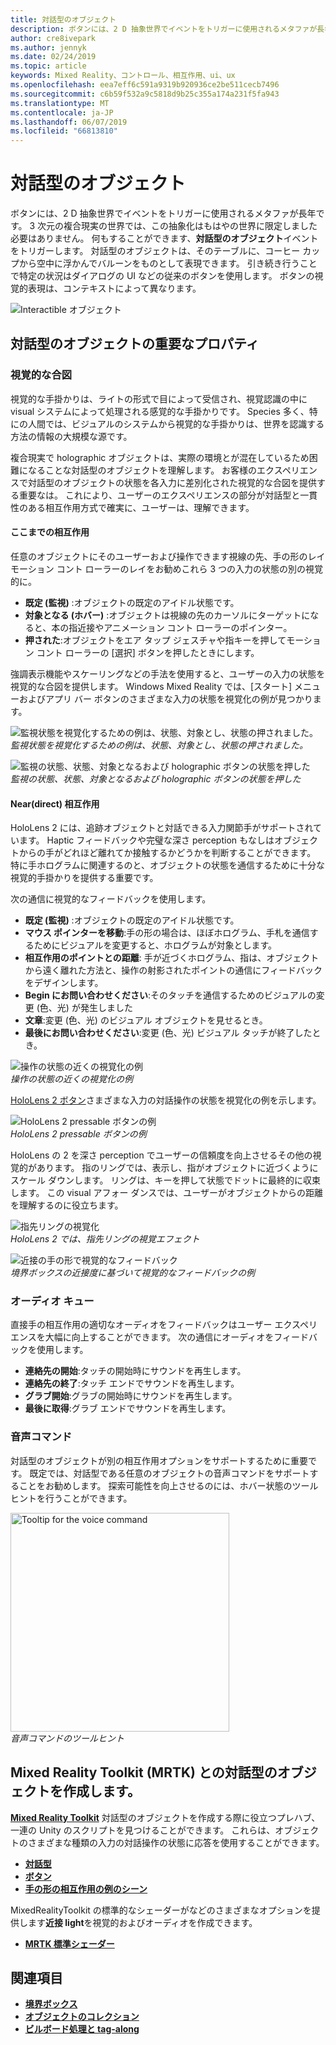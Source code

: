 ```yaml
---
title: 対話型のオブジェクト
description: ボタンには、2 D 抽象世界でイベントをトリガーに使用されるメタファが長年です。 3 次元の複合現実の世界では、この抽象化はもはやの世界に限定しました必要はありません。
author: cre8ivepark
ms.author: jennyk
ms.date: 02/24/2019
ms.topic: article
keywords: Mixed Reality、コントロール、相互作用、ui、ux
ms.openlocfilehash: eea7eff6c591a9319b920936ce2be511cecb7496
ms.sourcegitcommit: c6b59f532a9c5818d9b25c355a174a231f5fa943
ms.translationtype: MT
ms.contentlocale: ja-JP
ms.lasthandoff: 06/07/2019
ms.locfileid: "66813810"
---
```

# <a name="interactable-object"></a>対話型のオブジェクト

ボタンには、2 D 抽象世界でイベントをトリガーに使用されるメタファが長年です。 3 次元の複合現実の世界では、この抽象化はもはやの世界に限定しました必要はありません。 何もすることができます、**対話型のオブジェクト**イベントをトリガーします。 対話型のオブジェクトは、そのテーブルに、コーヒー カップから空中に浮かんでバルーンをものとして表現できます。 引き続き行うことで特定の状況はダイアログの UI などの従来のボタンを使用します。 ボタンの視覚的表現は、コンテキストによって異なります。

![Interactible オブジェクト](images/640px-interactibleobject-hero-640px.jpg)


## <a name="important-properties-of-the-interactable-object"></a>対話型のオブジェクトの重要なプロパティ

### <a name="visual-cue"></a>視覚的な合図

視覚的な手掛かりは、ライトの形式で目によって受信され、視覚認識の中に visual システムによって処理される感覚的な手掛かりです。 Species 多く、特にの人間では、ビジュアルのシステムから視覚的な手掛かりは、世界を認識する方法の情報の大規模な源です。

複合現実で holographic オブジェクトは、実際の環境とが混在しているため困難になることな対話型のオブジェクトを理解します。 お客様のエクスペリエンスで対話型のオブジェクトの状態を各入力に差別化された視覚的な合図を提供する重要なは。 これにより、ユーザーのエクスペリエンスの部分が対話型と一貫性のある相互作用方式で確実に、ユーザーは、理解できます。

#### <a name="far-interactions"></a>ここまでの相互作用

任意のオブジェクトにそのユーザーおよび操作できます視線の先、手の形のレイ モーション コント ローラーのレイをお勧めこれら 3 つの入力の状態の別の視覚的に。
* **既定 (監視)** :オブジェクトの既定のアイドル状態です。
* **対象となる (ホバー)** :オブジェクトは視線の先のカーソルにターゲットになると、本の指近接やアニメーション コント ローラーのポインター。
* **押された**:オブジェクトをエア タップ ジェスチャや指キーを押してモーション コント ローラーの [選択] ボタンを押したときにします。

強調表示機能やスケーリングなどの手法を使用すると、ユーザーの入力の状態を視覚的な合図を提供します。 Windows Mixed Reality では、[スタート] メニューおよびアプリ バー ボタンのさまざまな入力の状態を視覚化の例が見つかります。 

![監視状態を視覚化するための例は、状態、対象とし、状態の押されました。](images/640px-interactibleobject-states.png)<br>
*監視状態を視覚化するための例は、状態、対象とし、状態の押されました。*

![監視の状態、状態、対象となるおよび holographic ボタンの状態を押した](images/MRTK_InteractableState.png)<br>
*監視の状態、状態、対象となるおよび holographic ボタンの状態を押した*

#### <a name="neardirect-interactions"></a>Near(direct) 相互作用

HoloLens 2 には、追跡オブジェクトと対話できる入力関節手がサポートされています。 Haptic フィードバックや完璧な深さ perception もなしはオブジェクトからの手がどれほど離れてか接触するかどうかを判断することができます。 特に手ホログラムに関連するのと、オブジェクトの状態を通信するために十分な視覚的手掛かりを提供する重要です。

次の通信に視覚的なフィードバックを使用します。
* **既定 (監視)** :オブジェクトの既定のアイドル状態です。
* **マウス ポインターを移動**:手の形の場合は、ほぼホログラム、手札を通信するためにビジュアルを変更すると、ホログラムが対象とします。 
* **相互作用のポイントとの距離**: 手が近づくホログラム、指は、オブジェクトから遠く離れた方法と、操作の射影されたポイントの通信にフィードバックをデザインします。
* **Begin にお問い合わせください**:そのタッチを通信するためのビジュアルの変更 (色、光) が発生しました
* **文章**:変更 (色、光) のビジュアル オブジェクトを見せるとき。
* **最後にお問い合わせください**:変更 (色、光) ビジュアル タッチが終了したとき。

![操作の状態の近くの視覚化の例](images/640px-interactibleobject-states-near.jpg)<br>
*操作の状態の近くの視覚化の例*

[HoloLens 2 ボタン](https://microsoft.github.io/MixedRealityToolkit-Unity/Documentation/README_Button.html)さまざまな入力の対話操作の状態を視覚化の例を示します。

![HoloLens 2 pressable ボタンの例](images/640px-interactibleobject-pressablebutton-650px2.jpg)<br>
*HoloLens 2 pressable ボタンの例*

HoloLens の 2 を深さ perception でユーザーの信頼度を向上させるその他の視覚的があります。 指のリングでは、表示し、指がオブジェクトに近づくようにスケール ダウンします。 リングは、キーを押して状態でドットに最終的に収束します。 この visual アフォー ダンスでは、ユーザーがオブジェクトからの距離を理解するのに役立ちます。

![指先リングの視覚化](images/640px-interactibleobject-pressablebutton-650px3.jpg)<br>
*HoloLens 2 では、指先リングの視覚エフェクト*

![近接の手の形で視覚的なフィードバック](images/HoloLens2_Proximity.gif)<br>
*境界ボックスの近接度に基づいて視覚的なフィードバックの例*


### <a name="audio-cue"></a>オーディオ キュー
直接手の相互作用の適切なオーディオをフィードバックはユーザー エクスペリエンスを大幅に向上することができます。 次の通信にオーディオをフィードバックを使用します。
* **連絡先の開始**:タッチの開始時にサウンドを再生します。
* **連絡先の終了**:タッチ エンドでサウンドを再生します。
* **グラブ開始**:グラブの開始時にサウンドを再生します。
* **最後に取得**:グラブ エンドでサウンドを再生します。

### <a name="voice-command"></a>音声コマンド
対話型のオブジェクトが別の相互作用オプションをサポートするために重要です。 既定では、対話型である任意のオブジェクトの音声コマンドをサポートすることをお勧めします。 探索可能性を向上させるのには、ホバー状態のツールヒントを行うことができます。

<img src="images/640px-interactibleobject-voicecommand.jpg" alt="Tooltip for the voice command" title="音声コマンドのツールヒント" width="350"><br/>*音声コマンドのツールヒント*

## <a name="creating-interactable-object-with-mixed-reality-toolkit-mrtk"></a>Mixed Reality Toolkit (MRTK) との対話型のオブジェクトを作成します。

**[Mixed Reality Toolkit](https://github.com/Microsoft/MixedRealityToolkit-Unity)** 対話型のオブジェクトを作成する際に役立つプレハブ、一連の Unity のスクリプトを見つけることができます。 これらは、オブジェクトのさまざまな種類の入力の対話操作の状態に応答を使用することができます。

* **[対話型](https://microsoft.github.io/MixedRealityToolkit-Unity/Documentation/README_Interactable.html)**
* **[ボタン](https://microsoft.github.io/MixedRealityToolkit-Unity/Documentation/README_Button.html)**
* **[手の形の相互作用の例のシーン](https://github.com/microsoft/MixedRealityToolkit-Unity/blob/mrtk_release/Documentation/README_HandInteractionExamples.md)**

MixedRealityToolkit の標準的なシェーダーがなどのさまざまなオプションを提供します**近接 light**を視覚的およびオーディオを作成できます。
* **[MRTK 標準シェーダー](https://github.com/microsoft/MixedRealityToolkit-Unity/blob/mrtk_development/Documentation/README_MRTKStandardShader.md)**


## <a name="see-also"></a>関連項目

* **[境界ボックス](app-bar-and-bounding-box.md)**
* **[オブジェクトのコレクション](object-collection.md)**
* **[ビルボード処理と tag-along](billboarding-and-tag-along.md)**
